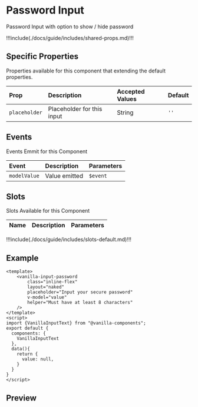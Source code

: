# Password Input

Password Input with option to show / hide password

!!!include(./docs/guide/includes/shared-props.md)!!!

## Specific Properties

Properties available for this component that extending the default properties.

| Prop          | Description                | Accepted Values | Default |
|:--------------|:---------------------------|:----------------|:--------|
| `placeholder` | Placeholder for this input | String          | `''`    |

## Events

Events Emmit for this Component

| Event        | Description   | Parameters |
|:-------------|:--------------|:-----------|
| `modelValue` | Value emitted | `$event`   |

## Slots

Slots Available for this Component

| Name | Description | Parameters |
|:-----|:------------|:-----------|
!!!include(./docs/guide/includes/slots-default.md)!!!

## Example
```vue
<template>
    <vanilla-input-password
        class="inline-flex"
        layout="naked"
        placeholder="Input your secure password"
        v-model="value"
        helper="Must have at least 8 characters"
    />
</template>
<script>
import {VanillaInputText} from "@vanilla-components";
export default {
  components: {
    VanillaInputText
  },
  data(){
    return {
      value: null,
    }
  }
}
</script>
```

## Preview
<wrapper src="inputs/password/demo" />
